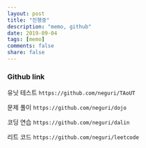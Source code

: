 ```yaml
---
layout: post
title: "진행중"
description: "memo, github"
date: 2019-09-04
tags: [memo]
comments: false
share: false
---
```

### Github link

유닛 테스트 `https://github.com/neguri/TAoUT`

문제 풀이 `https://github.com/neguri/dojo`

코딩 연습 `https://github.com/neguri/dalin`

리트 코드 `https://github.com/neguri/leetcode`